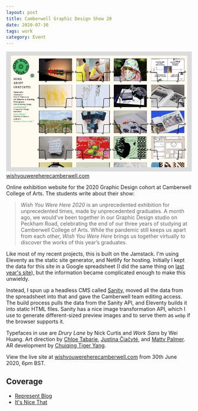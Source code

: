 ```yaml
---
layout: post
title: Camberwell Graphic Design Show 20
date: 2020-07-30
tags: work
category: Event
---
```


![Wish you were here website screenshot](/assets/ccw2020.png)
[wishyouwereherecamberwell.com](https://www.wishyouwereherecamberwell.com/)

Online exhibition website for the 2020 Graphic Design cohort at Camberwell College of Arts. The students write about their show:

> *Wish You Were Here 2020* is an unprecedented exhibition for unprecedented times, made by unprecedented graduates. A month ago, we would’ve been together in our Graphic Design studio on Peckham Road, celebrating the end of our three years of studying at Camberwell College of Arts. While the pandemic still keeps us apart from each other, *Wish You Were Here* brings us together virtually to discover the works of this year’s graduates. 

Like most of my recent projects, this is built on the Jamstack. I'm using Eleventy as the static site generator, and Netlify for hosting. Initially I kept the data for this site in a Google spreadsheet (I did the same thing on [last year's site](https://maxkoehler.com/work/camberwell-19/)), but the information became complicated enough to make this unwieldy.

Instead, I spun up a headless CMS called [Sanity](https://www.sanity.io/), moved all the data from the spreadsheet into that and gave the Camberwell team editing access. The build process pulls the data from the Sanity API, and Eleventy builds it into static HTML files. Sanity has a nice image transformation API, which I use to generate different-sized preview images and to serve them as ```webp``` if the browser supports it.

Typefaces in use are *Drury Lane* by Nick Curtis and *Work Sans* by Wei Huang. Art direction by [Chloe Tabarie](https://www.wishyouwereherecamberwell.com/chloe-tabarie/), [Justina Čiačytė](https://www.wishyouwereherecamberwell.com/justina-ciacyte/), and [Matty Palmer](https://www.wishyouwereherecamberwell.com/matty-palmer/). AR development by [Chuiqing Tiger Yang](https://www.wishyouwereherecamberwell.com/chuiqing-tiger-yang/).

View the live site at [wishyouwereherecamberwell.com](https://www.wishyouwereherecamberwell.com/) from 30th June 2020, 6pm BST.

## Coverage

- [Represent Blog](https://represent.uk.com/blog/wish-you-were-here-2020-by-camberwell-college-of-arts/)
- [It's Nice That](https://www.itsnicethat.com/articles/double-click-august-2020-degree-show-websites-digital-180820)
